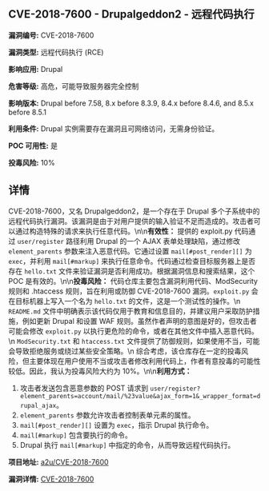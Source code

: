 ## CVE-2018-7600 - Drupalgeddon2 - 远程代码执行

**漏洞编号:** CVE-2018-7600

**漏洞类型:** 远程代码执行 (RCE)

**影响应用:** Drupal

**危害等级:** 高危，可能导致服务器完全控制

**影响版本:** Drupal before 7.58, 8.x before 8.3.9, 8.4.x before 8.4.6, and 8.5.x before 8.5.1

**利用条件:** Drupal 实例需要存在漏洞且可网络访问，无需身份验证。

**POC 可用性:** 是

**投毒风险:** 10%

## 详情

CVE-2018-7600，又名 Drupalgeddon2，是一个存在于 Drupal 多个子系统中的远程代码执行漏洞。该漏洞是由于对用户提供的输入验证不足而造成的。攻击者可以通过构造特殊的请求来执行任意代码。\n\n**有效性：**
提供的 exploit.py 代码通过 `user/register` 路径利用 Drupal 的一个 AJAX 表单处理缺陷，通过修改 `element_parents` 参数来注入恶意代码。它通过设置 `mail[#post_render][]` 为 `exec`，并利用 `mail[#markup]` 来执行任意命令。代码通过检查目标服务器上是否存在 `hello.txt` 文件来验证漏洞是否利用成功。根据漏洞信息和搜索结果，这个POC 是有效的。\n\n**投毒风险：**
代码仓库主要包含漏洞利用代码、ModSecurity 规则和 .htaccess 规则，旨在利用或防御 CVE-2018-7600 漏洞。`exploit.py` 会在目标机器上写入一个名为 `hello.txt` 的文件，这是一个测试性的操作。\n
`README.md` 文件中明确表示该代码仅用于教育和信息目的，并建议用户采取防护措施，例如更新 Drupal 和设置 WAF 规则。虽然作者声明的意图是好的，但攻击者可能会修改 `exploit.py` 以执行更危险的命令，或者在其他文件中插入恶意代码。\n
`ModSecurity.txt` 和 `htaccess.txt` 文件提供了防御规则，如果使用不当，可能会导致拒绝服务或绕过某些安全策略。\n
综合考虑，该仓库存在一定的投毒风险，但主要体现在用户使用不当或攻击者修改利用代码上，作者有意投毒的可能性较低。因此，我认为投毒风险大约为 10%。\n\n**利用方式：**
1.  攻击者发送包含恶意参数的 POST 请求到 `user/register?element_parents=account/mail/%23value&ajax_form=1&_wrapper_format=drupal_ajax`。
2.  `element_parents` 参数允许攻击者控制表单元素的属性。
3.  `mail[#post_render][]` 设置为 `exec`，指示 Drupal 执行命令。
4.  `mail[#markup]` 包含要执行的命令。
5.  Drupal 执行 `mail[#markup]` 中指定的命令，从而导致远程代码执行。

**项目地址:** [a2u/CVE-2018-7600](https://github.com/a2u/CVE-2018-7600)

**漏洞详情:** [CVE-2018-7600](https://nvd.nist.gov/vuln/detail/CVE-2018-7600)